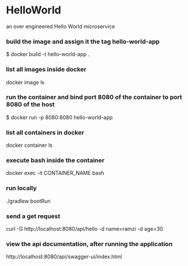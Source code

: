 # HelloWorld
an over engineered Hello World microservice

### build the image and assign it the tag hello-world-app
$ docker build -t hello-world-app .

### list all images inside docker
docker image ls

### run the container and bind port 8080 of the container to port 8080 of the host 
$ docker run -p 8080:8080  hello-world-app

### list all containers in docker
docker container ls

### execute bash inside the container
docker exec -it CONTAINER_NAME bash

### run locally 
./gradlew bootRun

### send a get request
curl -G http://localhost:8080/api/hello -d name=ramzi -d age=30

### view the api documentation, after running the application
http://localhost:8080/api/swagger-ui/index.html


